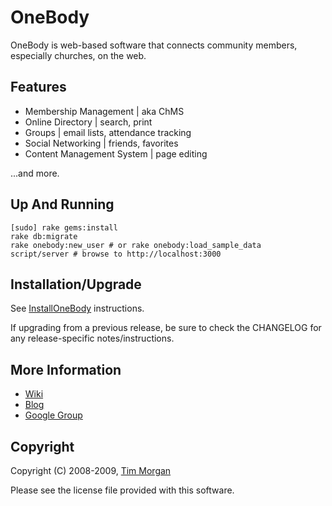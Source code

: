 OneBody
=======

OneBody is web-based software that connects community members, especially churches, on the web.

Features
--------

* Membership Management | aka ChMS
* Online Directory | search, print
* Groups | email lists, attendance tracking
* Social Networking | friends, favorites
* Content Management System | page editing

...and more.

Up And Running
--------------

    [sudo] rake gems:install
    rake db:migrate
    rake onebody:new_user # or rake onebody:load_sample_data
    script/server # browse to http://localhost:3000

Installation/Upgrade
--------------------

See [InstallOneBody](http://wiki.github.com/seven1m/onebody/installonebody) instructions.

If upgrading from a previous release, be sure to check the CHANGELOG for any release-specific notes/instructions.


More Information
----------------

* [Wiki](http://wiki.github.com/seven1m/onebody)
* [Blog](http://onebodyapp.wordpress.com)
* [Google Group](http://groups.google.com/group/onebodyapp)

Copyright
---------

Copyright (C) 2008-2009, [Tim Morgan](http://timmorgan.org)

Please see the license file provided with this software.
